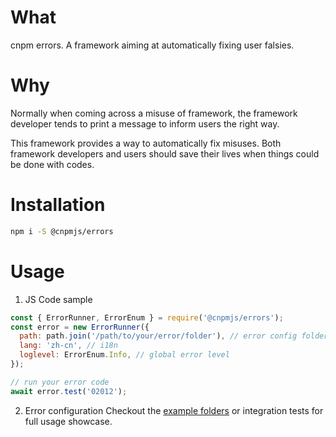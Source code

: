 # What
cnpm errors. A framework aiming at automatically fixing user falsies.

# Why
Normally when coming across a misuse of framework, the framework developer
tends to print a message to inform users the right way.

This framework provides a way to automatically fix misuses. Both framework developers
and users should save their lives when things could be done with codes.

# Installation
```bash
npm i -S @cnpmjs/errors
```


# Usage

1. JS Code sample
```javascript
const { ErrorRunner, ErrorEnum } = require('@cnpmjs/errors');
const error = new ErrorRunner({
  path: path.join('/path/to/your/error/folder'), // error config folders
  lang: 'zh-cn', // i18n
  loglevel: ErrorEnum.Info, // global error level
});

// run your error code
await error.test('02012');
```

2. Error configuration
Checkout the [example folders](./example) or integration tests for full usage showcase.